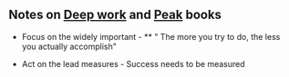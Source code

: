 ## Notes on [Deep work] and [Peak] books

* Focus on the widely important - 
        ** " The more you try to do, the less you actually accomplish"
     
* Act on the lead measures - Success needs to be measured






[Deep work]: https://www.audible.co.uk/pd/Deep-Work-Audiobook/B01D0E32T8?ref=a_lib_c4_libItem_1_B01D0E32T8&pf_rd_p=4c1af09b-88bf-4c97-bfd2-e765f91b1968&pf_rd_r=K4A0SFS7KHX90JTHVB21&
[Peak]: https://www.audible.co.uk/pd/Peak-Audiobook/B01F4DZO2G?ref=a_lib_c4_libItem_0_B01F4DZO2G&pf_rd_p=4c1af09b-88bf-4c97-bfd2-e765f91b1968&pf_rd_r=K4A0SFS7KHX90JTHVB21&

